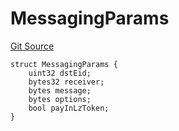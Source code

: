 # MessagingParams
[Git Source](https://github.com/malda-protocol/malda-lending/blob/076616677457911e7c8925ff7d5fe2dec2ca1497/src\interfaces\external\layerzero\v2\ILayerZeroEndpointV2.sol)


```solidity
struct MessagingParams {
    uint32 dstEid;
    bytes32 receiver;
    bytes message;
    bytes options;
    bool payInLzToken;
}
```

